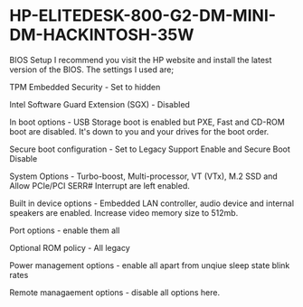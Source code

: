 # HP-ELITEDESK-800-G2-DM-MINI-DM-HACKINTOSH-35W

 
BIOS Setup
I recommend you visit the HP website and install the latest version of the BIOS. The settings I used are;

TPM Embedded Security - Set to hidden

Intel Software Guard Extension (SGX) - Disabled

In boot options - USB Storage boot is enabled but PXE, Fast and CD-ROM boot are disabled. It's down to you and your drives for the boot order.

Secure boot configuration - Set to Legacy Support Enable and Secure Boot Disable

System Options - Turbo-boost, Multi-processor, VT (VTx), M.2 SSD and Allow PCIe/PCI SERR# Interrupt are left enabled.

Built in device options - Embedded LAN controller, audio device and internal speakers are enabled. Increase video memory size to 512mb.

Port options - enable them all

Optional ROM policy - All legacy

Power management options - enable all apart from unqiue sleep state blink rates

Remote managaement options - disable all options here.
